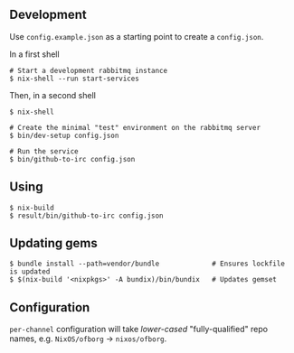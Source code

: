 ## Development

Use `config.example.json` as a starting point to create a `config.json`.

In a first shell

```
# Start a development rabbitmq instance
$ nix-shell --run start-services
```

Then, in a second shell

```
$ nix-shell

# Create the minimal "test" environment on the rabbitmq server
$ bin/dev-setup config.json

# Run the service
$ bin/github-to-irc config.json
```

## Using

```
$ nix-build
$ result/bin/github-to-irc config.json
```

## Updating gems

```
$ bundle install --path=vendor/bundle             # Ensures lockfile is updated
$ $(nix-build '<nixpkgs>' -A bundix)/bin/bundix   # Updates gemset
```

## Configuration

`per-channel` configuration will take *lower-cased* "fully-qualified" repo names, e.g. `NixOS/ofborg` → `nixos/ofborg`.
